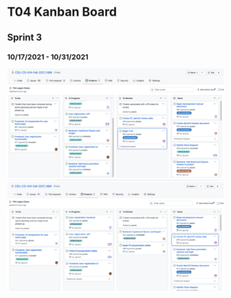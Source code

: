 # T04 Kanban Board
## Sprint 3
### 10/17/2021 - 10/31/2021
![Alt text](/images/kanban_sprint3_1.png "10-23_Kanban")
![Alt text](/images/sprint3_kanban.png "10-31_Kanban")

